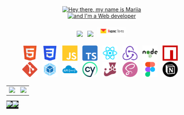 <div style="margin: auto; width: 100%">
    <!-- Заголовок -->
    <p align="center" style="margin: 0">
        <a href="https://git.io/typing-svg">
            <img
                src="https://readme-typing-svg.herokuapp.com?font=Fira+Code&weight=600&size=30&pause=1000&color=24E8F7&width=560&lines=Hey+there+👋,+my+name+is+Mariia" alt="Hey there, my name is Mariia"
            />
        </a>
    </p>
    <p align="center" style="margin: 0">
        <a href="https://git.io/typing-svg">
            <img
                src="https://readme-typing-svg.herokuapp.com?font=Fira+Code&weight=600&size=30&pause=1000&color=24E8F7&width=435&lines=and+I'm+a+Web+developer" alt="and I'm a Web developer" 
            />
        </a>
    </p>
    <!-- Контакты -->
    <p align="center" style="margin: 20px">
        <a href="https://t.me/Mary_Safronova" target="blank" 
            style="color: white; margin: 0">
                <img src="https://img.shields.io/badge/Telegram-2CA5E0?style=for-the-badge&logo=telegram&logoColor=white">
        </a>&nbsp;
        <a href="https://www.linkedin.com/in/mariia-safronova-1bb3a9288/" target="blank" 
            style="color: white; margin: 0">
                <img src="https://img.shields.io/badge/linkedin-%230077B5.svg?style=for-the-badge&logo=linkedin&logoColor=white">
        </a>&nbsp;
        <a href="mailto:mary.an.safronova@yandex.ru" target="blank" 
            style="color: white; margin: 0">
                <img src="./images/yandex-mail.jpeg" style="width: 77px">
        </a>
    </p>
    <!-- Стек -->
    <p align="center" style="margin: 20px">
        <img src="./images/html5.png" style="width: 40px; margin-right: 5px" title="HTML5" alt="HTML5">&nbsp;
        <img src="./images/css.png" style="width: 40px; margin-right: 5px" title="CSS" alt="CSS">&nbsp;
        <img src="./images/js.png" style="width: 40px; margin-right: 5px" title="JavaScript" alt="JavaScript">&nbsp;
        <img src="./images/typeScript.png" style="width: 40px; margin-right: 5px" title="TypeScript" alt="TypeScript">&nbsp;
        <img src="./images/react.png" style="width: 40px; margin-right: 5px" title="React" alt="React">&nbsp;
        <img src="./images/redux.png" style="width: 40px; margin-right: 5px" title="Redux" alt="Redux">&nbsp;
        <img src="./images/node_js.png" style="width: 40px; margin-right: 5px" title="Node.js" alt="Node.js">&nbsp;
        <img src="./images/npm.png" style="width: 40px; margin-right: 5px" title="npm" alt="npm">&nbsp;
        <img src="./images/git.png" style="width: 40px; margin-right: 5px" title="Git" alt="Git">&nbsp;
        <img src="./images/webPack.png" style="width: 40px; margin-right: 5px" title="Webpack" alt="Webpack">&nbsp;
        <img src="./images/restAPI.png" style="width: 40px; margin-right: 5px" title="REST API" alt="REST API">&nbsp;
        <img src="./images/cypress.png" style="width: 40px; margin-right: 5px" title="Cypress" alt="Cypress">&nbsp;
        <img src="./images/jest.png" style="width: 40px; margin-right: 5px" title="Jest" alt="Jest">&nbsp;
        <img src="./images/sass.png" style="width: 40px; margin-right: 5px" title="Sass" alt="Sass">&nbsp;
        <img src="./images/figma.png" style="width: 40px; margin-right: 5px" title="Figma" alt="Figma">&nbsp;
        <img src="./images/notion.png" style="width: 40px; margin-right: 5px" title="Notion" alt="Notion">&nbsp;
    </p>
</div>
<table align="center">
    <tr style="background-color: transparent">
        <td>
            <!-- GitHub Profile Trophy -->
            <p align="center" style="margin: 0; paddig: 0">
                <picture>
                    <source
                        srcset="https://github-profile-trophy.vercel.app/?username=mary-an-safronova&no-frame=true&no-bg=true&theme=algolia&row=2&column=3"
                        media="(prefers-color-scheme: dark)"
                    />
                    <source
                        srcset="https://github-profile-trophy.vercel.app/?username=mary-an-safronova&no-frame=true&no-bg=true&theme=algolia&row=2&column=3"
                        media="(prefers-color-scheme: light), (prefers-color-scheme: no-preference)"
                    />
                    <img src="https://github-profile-trophy.vercel.app/?username=mary-an-safronova&no-frame=true&no-bg=true&theme=algolia&row=2&column=3" />
                </picture>
            </p>
        </td>
        <td>
            <!-- GitHub Streak Stats -->
            <p align="center" style="margin: 0; paddig: 0">
                <picture>
                    <source
                        srcset="http://github-readme-streak-stats.herokuapp.com?user=mary-an-safronova&theme=transparent&hide_border=true"
                        media="(prefers-color-scheme: dark)"
                    />
                    <source
                        srcset="http://github-readme-streak-stats.herokuapp.com?user=mary-an-safronova&theme=transparent&hide_border=true"
                        media="(prefers-color-scheme: light), (prefers-color-scheme: no-preference)"
                    />
                    <img src="http://github-readme-streak-stats.herokuapp.com?user=mary-an-safronova&theme=transparent&hide_border=true" />
                </picture>
            </p>
        </td>
    </tr>
</table>
<table align="center">
    <tr style="background-color: rgb(13, 17, 23)">
        <td style="padding: 0">
            <!-- GitHub Stats -->
            <p align="center" style="margin: 0; paddig: 0">
                <picture>
                    <source
                        srcset="https://github-readme-stats-skyz.vercel.app/api?username=mary-an-safronova&show_icons=true&theme=github_dark&hide_border=true"
                        media="(prefers-color-scheme: dark)"
                    />
                    <source
                        srcset="https://github-readme-stats-skyz.vercel.app/api?username=mary-an-safronova&show_icons=true&theme=github_dark&hide_border=true"
                        media="(prefers-color-scheme: light), (prefers-color-scheme: no-preference)"
                    />
                    <img src="https://github-readme-stats.vercel.app/api?username=mary-an-safronova&show_icons=true&hide_border=true" />
                </picture>
            </p>
        </td>
        <td style="padding: 0">
            <!-- Most Used Languages -->
            <p align="center"  style="margin: 0; paddig: 0">
                <picture>
                    <source
                        srcset="https://github-readme-stats-skyz.vercel.app/api/top-langs/?username=mary-an-safronova&layout=compact&theme=github_dark&hide_border=true"
                        media="(prefers-color-scheme: dark)"
                    />
                    <source
                        srcset="https://github-readme-stats-skyz.vercel.app/api/top-langs/?username=mary-an-safronova&layout=compact&theme=github_dark&hide_border=true"
                        media="(prefers-color-scheme: light), (prefers-color-scheme: no-preference)"
                    />
                    <img src="https://github-readme-stats.vercel.app/api/top-langs/?username=mary-an-safronova&layout=compact&theme=dark&hide_border=true" />
                </picture>
            </p>
        </td>
    </tr>
</table>
